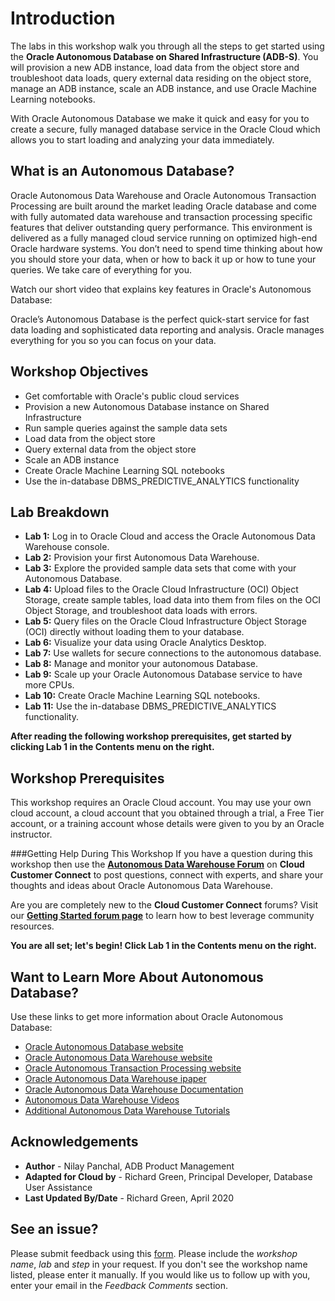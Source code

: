 # Introduction

The labs in this workshop walk you through all the steps to get started using the **Oracle Autonomous Database on Shared Infrastructure (ADB-S)**. You will provision a new ADB instance, load data from the object store and troubleshoot data loads, query external data residing on the object store, manage an ADB instance, scale an ADB instance, and use Oracle Machine Learning notebooks.

With Oracle Autonomous Database we make it quick and easy for you to create a secure, fully managed database service in the Oracle Cloud which allows you to start loading and analyzing your data immediately.

## What is an Autonomous Database?
Oracle Autonomous Data Warehouse and Oracle Autonomous Transaction Processing are built around the market leading Oracle database and come with fully automated data warehouse and transaction processing specific features that deliver outstanding query performance. This environment is delivered as a fully managed cloud service running on optimized high-end Oracle hardware systems.  You don’t need to spend time thinking about how you should store your data, when or how to back it up or how to tune your queries. We take care of everything for you.

Watch our short video that explains key features in Oracle's Autonomous Database:

[](youtube:c-DUIePFKco)

Oracle’s Autonomous Database is the perfect quick-start service for fast data loading and sophisticated data reporting and analysis. Oracle manages everything for you so you can focus on your data.

## Workshop Objectives
- Get comfortable with Oracle's public cloud services
- Provision a new Autonomous Database instance on Shared Infrastructure
- Run sample queries against the sample data sets
- Load data from the object store
- Query external data from the object store
- Scale an ADB instance
- Create Oracle Machine Learning SQL notebooks
- Use the in-database DBMS\_PREDICTIVE\_ANALYTICS functionality

## Lab Breakdown
- **Lab 1:** Log in to Oracle Cloud and access the Oracle Autonomous Data Warehouse console.
- **Lab 2:** Provision your first Autonomous Data Warehouse.
- **Lab 3:** Explore the provided sample data sets that come with your Autonomous Database.
- **Lab 4:** Upload files to the Oracle Cloud Infrastructure (OCI) Object Storage, create sample tables, load data into them from files on the OCI Object Storage, and troubleshoot data loads with errors.
- **Lab 5:** Query files on the Oracle Cloud Infrastructure Object Storage (OCI) directly without loading them to your database.
- **Lab 6:** Visualize your data using Oracle Analytics Desktop.
- **Lab 7:** Use wallets for secure connections to the autonomous database.
- **Lab 8:** Manage and monitor your autonomous Database.
- **Lab 9:** Scale up your Oracle Autonomous Database service to have more CPUs.
- **Lab 10:** Create Oracle Machine Learning SQL notebooks.
- **Lab 11:** Use the in-database DBMS\_PREDICTIVE\_ANALYTICS functionality.

**After reading the following workshop prerequisites, get started by clicking Lab 1 in the Contents menu on the right.**

## Workshop Prerequisites
This workshop requires an Oracle Cloud account. You may use your own cloud account, a cloud account that you obtained through a trial, a Free Tier account, or a training account whose details were given to you by an Oracle instructor.

###Getting Help During This Workshop
If you have a question during this workshop then use the <a href="https://cloudcustomerconnect.oracle.com/resources/32a53f8587/summary" target="\_blank">**Autonomous Data Warehouse Forum**</a> on **Cloud Customer Connect** to post questions, connect with experts, and share your thoughts and ideas about Oracle Autonomous Data Warehouse.

Are you are completely new to the **Cloud Customer Connect**</a> forums? Visit our <a href="https://cloudcustomerconnect.oracle.com/pages/1f00b02b84" target="\_blank">**Getting Started forum page**</a> to learn how to best leverage community resources.

**You are all set; let's begin! Click Lab 1 in the Contents menu on the right.**

## Want to Learn More About Autonomous Database?

Use these links to get more information about Oracle Autonomous Database:

- <a href="https://www.oracle.com/database/autonomous-database.html" target="\_blank">Oracle Autonomous Database website</a>
- <a href="https://www.oracle.com/database/adw-cloud.html" target="\_blank">Oracle Autonomous Data Warehouse website</a>
- <a href="https://www.oracle.com/database/atp-cloud.html" target="\_blank">Oracle Autonomous Transaction Processing website</a>
- <a href="http://www.oracle.com/us/products/database/autonomous-dw-cloud-ipaper-3938921.pdf" target="\_blank">Oracle Autonomous Data Warehouse ipaper</a>
- <a href="https://docs.oracle.com/en/cloud/paas/autonomous-data-warehouse-cloud/index.html" target="\_blank">Oracle Autonomous Data Warehouse Documentation</a>
- <a href="https://docs.oracle.com/en/cloud/paas/autonomous-data-warehouse-cloud/videos.html" target="\_blank">Autonomous Data Warehouse Videos</a>
- <a href="https://docs.oracle.com/en/cloud/paas/autonomous-data-warehouse-cloud/tutorials.html" target="\_blank">Additional Autonomous Data Warehouse Tutorials</a>

## Acknowledgements

- **Author** - Nilay Panchal, ADB Product Management
- **Adapted for Cloud by** - Richard Green, Principal Developer, Database User Assistance
- **Last Updated By/Date** - Richard Green, April 2020

## See an issue?
Please submit feedback using this [form](https://apexapps.oracle.com/pls/apex/f?p=133:1:::::P1_FEEDBACK:1). Please include the *workshop name*, *lab* and *step* in your request.  If you don't see the workshop name listed, please enter it manually. If you would like us to follow up with you, enter your email in the *Feedback Comments* section.
